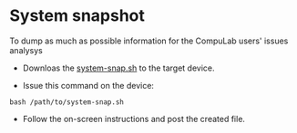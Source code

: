 # System snapshot

To dump as much as possible information for the CompuLab users' issues analysys

* Downloas the [system-snap.sh](https://github.com/compulab-yokneam/Documentation/blob/master/imx7/system-snap.sh) to the target device.

* Issue this command on the device:
```
bash /path/to/system-snap.sh
```

* Follow the on-screen instructions and post the created file.
